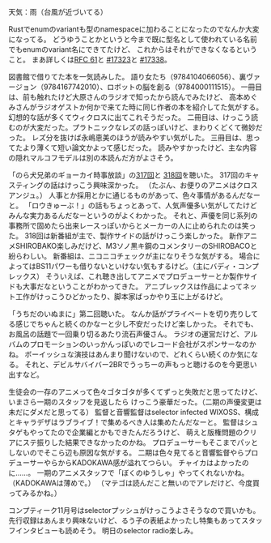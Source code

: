 天気：雨（台風が近づいてる）

Rustでenumのvariantも型のnamespaceに加わることになったのでなんか大変になってる。
どうゆうことかというと今まで既に型名として使われている名前でもenumのvariant名にできてたけど、
これからはそれができなくなるということ。
まあ詳しくは[RFC 61](https://github.com/rust-lang/rfcs/pull/234)と
[#17323](https://github.com/rust-lang/rust/issues/17323)と
[#17338](https://github.com/rust-lang/rust/pull/17338)。

図書館で借りてた本を一気読みした。
語り女たち（9784104066056）、裏ヴァージョン（9784167742010）、ロボットの脳を創る（9784000111515）。
一冊目は、前も触れたけど大原さんのラジオで知ったから読んでみたけど、
高本めぐみさんがラジオゲストか何かで来てた時に同じ作者の本を紹介してた気がする。
幻想的な話が多くてウィクロスに出てこれそうだった。
二冊目は、けっこう読むのが大変だった。プラトニックなレズの話っぽいけど、まわりくどくて微妙だった。
レズ分を抜けば永嶋恵美のほうが読みやすい気がした。
三冊目は、思ってたより薄くて短い論文かよって感じだった。
読みやすかったけど、主な内容の隠れマルコフモデルは別の本読んだ方がよさそう。

「のら犬兄弟のギョーカイ時事放談」の[317回](http://www.norainu-jiji.com/contents/hp0012/index02740000.html)と
[318回](http://www.norainu-jiji.com/contents/hp0012/index02750000.html)を聴いた。
317回のキャスティングの話はけっこう興味深かった。
（たぶん、お便りのアニメはクロスアンジュ。）
人事とか採用とかに通じるものがあって、色々事情があるんだなーと。
「ロウきゅーぶ！」の話もちょっとあって、人気声優多い気がしてたけどみんな実力あるんだなーというのがよくわかった。
それと、声優を同じ系列の事務所で固めたら出来レースっぽいからとメーカーの人に止められたのは笑った。
318回は新番組が主で、製作サイドの話がけっこう楽しかった。
新作アニメSHIROBAKO楽しみだけど、M3ソノ黒キ鋼のコメンタリーのSHIROBACOと紛らわしい。
新番組は、ニコニコチェックが主になりそうな気がする。
場合によってはBS11パワーも借りないといけない気もするけど。（主にバディ・コンプレックス）
そういえば、これ聴き出してアニメでプロデューサーとか製作サイドも大事だなということがわかってきた。
アニプレックスは作品によってネット工作がけっこうひどかったり、脚本家ばっかやり玉に上がるけど。

「うちだのいぬまに」第二回聴いた。
なんか話がプライベートを切り売りしてる感じでちゃんと続くのかなーと少し不安だったけど楽しかった。
それでも、お風呂の話題で一回乗り切るあたり流石声優さん。
ラジオの運営だけど、アルバムのプロモーションのいっかんっぽいのでレコード会社がスポンサーなのかね。
ボーイッシュな演技はあんまり聞けないので、どれくらい続くのか気になる。
それと、デビルサバイバー2BRでうっちーの声もっと聴けるのを今更思い出すなど。

生徒会の一存のアニメって色々ゴタゴタが多くてずっと失敗だと思ってたけど、いまさら一期のスタッフを見返したら
けっこう豪華だった。（二期の声優変更は未だにダメだと思ってる）
監督と音響監督はselector infected WIXOSS、構成とキャラデザはラブライブ！で集めるべき人は集めたんだなーと。
監督はシュタゲもやってたので企業編とかもできたんだろうけど、
萌えと版権問題のクリアにステ振りした結果できなかったのかね。
プロデューサーもそこまでパッとしないのでそこら辺も原因な気がする。
二期は色々見てると音響監督やらプロデューサーやらからKADOKAWA感が溢れてつらい。
チャイカはよかったのに……。
一期のアニメスタッフで「ぼくのゆうしゃ」やってくれないかね。（KADOKAWAは薄めで。）
（マテゴは読んだこと無いのでアレだけど、今度買ってみるかね。）

コンプティーク11月号はselectorプッシュがけっこうよさそうなので買いかも。
先行収録はあんまり興味ないけど、るう子の表紙よかったし特集もあってスタッフインタビューも読めそう。
明日のselector radio楽しみ。
